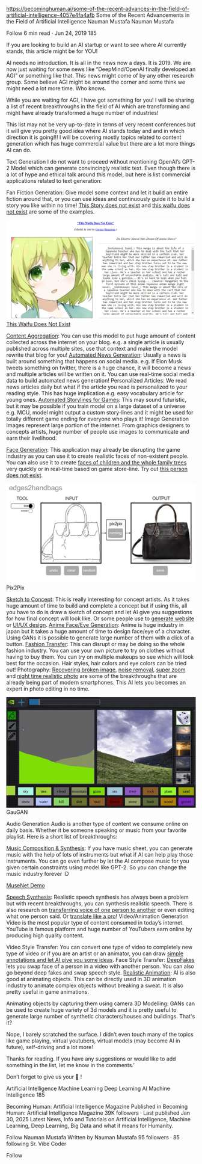 https://becominghuman.ai/some-of-the-recent-advances-in-the-field-of-artificial-intelligence-4057e4fa4afb
Some of the Recent Advancements in the Field of Artificial Intelligence
Nauman Mustafa
Nauman Mustafa

Follow
6 min read
·
Jun 24, 2019
185






If you are looking to build an AI startup or want to see where AI currently stands, this article might be for YOU!

AI needs no introduction. It is all in the news now a days. It is 2019. We are now just waiting for some news like “DeepMind/OpenAI finally developed an AGI” or something like that. This news might come of by any other research group. Some believe AGI might be around the corner and some think we might need a lot more time. Who knows.

While you are waiting for AGI, I have got something for you! I will be sharing a list of recent breakthroughs in the field of AI which are transforming and might have already transformed a huge number of industries!

This list may not be very up-to-date in terms of very recent conferences but it will give you pretty good idea where AI stands today and and in which direction it is going!!! I will be covering mostly topics related to content generation which has huge commercial value but there are a lot more things AI can do.


Text Generation
I do not want to proceed without mentioning OpenAI’s GPT-2 Model which can generate convincingly realistic text. Even though there is a lot of hype and ethical talk around this model, but here is list commercial applications related to text generation:

Fan Fiction Generation: Give model some context and let it build an entire fiction around that, or you can use ideas and continuously guide it to build a story you like within no time! [This Story does not exist](https://www.thisstorydoesnotexist.com/) and [this waifu does not exist](https://www.thiswaifudoesnotexist.net/) are some of the examples.

![AI Content Generation](../../public/ai-advancements-2019/img1.webp)
[This Waifu Does Not Exist](https://www.thiswaifudoesnotexist.net/)

[Content Aggregation](https://paperswithcode.com/paper/language-models-are-unsupervised-multitask): You can use this model to put huge amount of content collected across the internet on your blog. e.g. a single article is usually published across multiple sites, use that context and make the model rewrite that blog for you!
[Automated News Generation](https://www.youtube.com/watch?v=5iZuffHPDAw): Usually a news is built around something that happens on social media. e.g. If Elon Musk tweets something on twitter, there is a huge chance, it will become a news and multiple articles will be written on it. You can use real-time social media data to build automated news generation!
Personalized Articles: We read news articles daily but what if the article you read is personalized to your reading style. This has huge implication e.g. easy vocabulary article for young ones.
[Automated Storylines for Games](https://www.theverge.com/2019/3/6/18222203/video-game-ai-future-procedural-generation-deep-learning): This may sound futuristic, but it may be possible if you train model on a large dataset of a universe e.g. MCU, model might output a custom story-lines and it might be used for totally different game ending for everyone who plays it!
Image Generation
Images represent large portion of the internet. From graphics designers to concepts artists, huge number of people use images to communicate and earn their livelihood.

[Face Generation](https://futurism.com/incredibly-realistic-faces-generated-neural-network): This application may already be disrupting the game industry as you can use it to create realistic faces of non-existent people. You can also use it to create [faces of children and the whole family trees](https://www.youtube.com/watch?v=kSLJriaOumA) very quickly or in real-time based on game store-line. Try out [this person does not exist](https://thispersondoesnotexist.com/).

![Pix2Pix](../../public/ai-advancements-2019/img2.webp)
Pix2Pix

[Sketch to Concept](https://www.theverge.com/2019/3/19/18272602/ai-art-generation-gan-nvidia-doodle-landscapes): This is really interesting for concept artists. As it takes huge amount of time to build and complete a concept but if using this, all you have to do is draw a sketch of concept and let AI give you suggestions for how final concept will look like. Or some people use to [generate website](https://blog.floydhub.com/turning-design-mockups-into-code-with-deep-learning/) or [UI/UX design](https://uizard.io/).
[Anime Face/Eye Generation](https://make.girls.moe/#/): Anime is huge industry in japan but it takes a huge amount of time to design face/eye of a character. Using GANs it is possible to generate large number of them with a click of a button.
[Fashion Transfer](http://vision.cs.utexas.edu/projects/FashionPlus/): This can disrupt or may be doing so the whole fashion industry. You can use your own picture to try on clothes without having to buy them. You can try on multiple makeups so see which will look best for the occasion. Hair styles, hair colors and eye colors can be tried out!
Photography: [Recovering broken image](https://www.youtube.com/watch?v=gg0F5JjKmhA), [noise removal](https://www.youtube.com/watch?v=pp7HdI0-MIo), [super zoom](https://towardsdatascience.com/deep-learning-based-super-resolution-without-using-a-gan-11c9bb5b6cd5) and [night time realistic photo](https://www.youtube.com/watch?v=qWKUFK7MWvg) are some of the breakthroughs that are already being part of modern smartphones. This AI lets you becomes an expert in photo editing in no time.

![GauGAN](../../public/ai-advancements-2019/img3.gif)
GauGAN

Audio Generation
Audio is another type of content we consume online on daily basis. Whether it be someone speaking or music from your favorite playlist. Here is a short list of breakthroughs:

[Music Composition & Synthesis](https://magenta.tensorflow.org/): If you have music sheet, you can generate music with the help of lots of instruments but what if AI can help play those instruments. You can go even further by let the AI compose music for you given certain constraints using model like GPT-2. So you can change the music industry forever :D

[MuseNet Demo](https://openai.com/blog/musenet/)

[Speech Synthesis](https://github.com/NVIDIA/waveglow): Realistic speech synthesis has always been a problem but with recent breakthroughs, you can synthesis realistic speech. There is also research on [transferring voice of one person to another](https://futurism.com/this-new-tech-can-copy-anyones-voice-using-just-a-minute-of-audio) or even editing what one person said. Or [translate like a pro](https://venturebeat.com/2019/05/15/googles-translatotron-is-an-end-to-end-model-that-mimics-human-voices/)!
Video/Animation Generation
Video is the most popular type of content consumed in today’s internet. YouTube is famous platform and huge number of YouTubers earn online by producing high quality content.

Video Style Transfer: You can convert one type of video to completely new type of video or if you are an artist or an animator, you can draw [simple annotations and let AI give you some ideas](https://samim.io/p/2018-08-20-video-to-video-synthesis-httpsgithubcomnvidiavid/).
Face Style Transfer: [DeepFakes](https://www.youtube.com/watch?v=dMF2i3A9Lzw) lets you swap face of a person in a video with another person. You can also go beyond deep fakes and swap speech style.
[Realistic Animation](https://www.youtube.com/watch?v=Ul0Gilv5wvY): AI is also good at animating objects. This can be directly used in 3D animation industry to animate complex objects without breaking a sweat. It is also pretty useful in game animations.

Animating objects by capturing them using camera
3D Modelling: GANs can be used to create huge variety of 3d models and it is pretty useful to generate large number of synthetic characters/houses and buildings.
That's it?

Nope, I barely scratched the surface. I didn’t even touch many of the topics like game playing, virtual youtubers, virtual models (may become AI in future), self-driving and a lot more!

Thanks for reading. If you have any suggestions or would like to add something in the list, let me know in the comments.’

Don’t forget to give us your 👏 !





Artificial Intelligence
Machine Learning
Deep Learning
AI
Machine Intelligence
185





Becoming Human: Artificial Intelligence Magazine
Published in Becoming Human: Artificial Intelligence Magazine
39K followers
·
Last published Jan 30, 2025
Latest News, Info and Tutorials on Artificial Intelligence, Machine Learning, Deep Learning, Big Data and what it means for Humanity.


Follow
Nauman Mustafa
Written by Nauman Mustafa
95 followers
·
85 following
Sr. Vibe Coder


Follow
